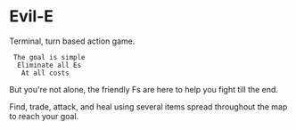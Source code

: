 # Evil-E

Terminal, turn based action game. 

     The goal is simple 
      Eliminate all Es 
       At all costs

But you're not alone, the friendly Fs are here to help you fight till the end.

Find, trade, attack, and heal using several items spread throughout the map to reach your
goal. 